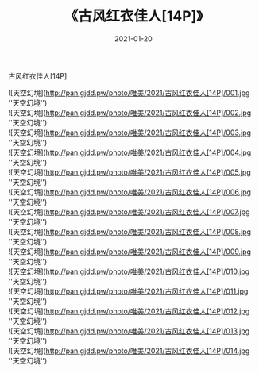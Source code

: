 ﻿---
layout: post
title:  《古风红衣佳人[14P]》
date:   2021-01-20
img: http://pan.gjdd.pw/photo/唯美/2021/古风红衣佳人[14P]/000.jpg
categories: [美女, 清纯, 唯美]
---

古风红衣佳人[14P]



![天空幻境](http://pan.gjdd.pw/photo/唯美/2021/古风红衣佳人[14P]/001.jpg ''天空幻境'') <br>
![天空幻境](http://pan.gjdd.pw/photo/唯美/2021/古风红衣佳人[14P]/002.jpg ''天空幻境'') <br>
![天空幻境](http://pan.gjdd.pw/photo/唯美/2021/古风红衣佳人[14P]/003.jpg ''天空幻境'') <br>
![天空幻境](http://pan.gjdd.pw/photo/唯美/2021/古风红衣佳人[14P]/004.jpg ''天空幻境'') <br>
![天空幻境](http://pan.gjdd.pw/photo/唯美/2021/古风红衣佳人[14P]/005.jpg ''天空幻境'') <br>
![天空幻境](http://pan.gjdd.pw/photo/唯美/2021/古风红衣佳人[14P]/006.jpg ''天空幻境'') <br>
![天空幻境](http://pan.gjdd.pw/photo/唯美/2021/古风红衣佳人[14P]/007.jpg ''天空幻境'') <br>
![天空幻境](http://pan.gjdd.pw/photo/唯美/2021/古风红衣佳人[14P]/008.jpg ''天空幻境'') <br>
![天空幻境](http://pan.gjdd.pw/photo/唯美/2021/古风红衣佳人[14P]/009.jpg ''天空幻境'') <br>
![天空幻境](http://pan.gjdd.pw/photo/唯美/2021/古风红衣佳人[14P]/010.jpg ''天空幻境'') <br>
![天空幻境](http://pan.gjdd.pw/photo/唯美/2021/古风红衣佳人[14P]/011.jpg ''天空幻境'') <br>
![天空幻境](http://pan.gjdd.pw/photo/唯美/2021/古风红衣佳人[14P]/012.jpg ''天空幻境'') <br>
![天空幻境](http://pan.gjdd.pw/photo/唯美/2021/古风红衣佳人[14P]/013.jpg ''天空幻境'') <br>
![天空幻境](http://pan.gjdd.pw/photo/唯美/2021/古风红衣佳人[14P]/014.jpg ''天空幻境'') <br>